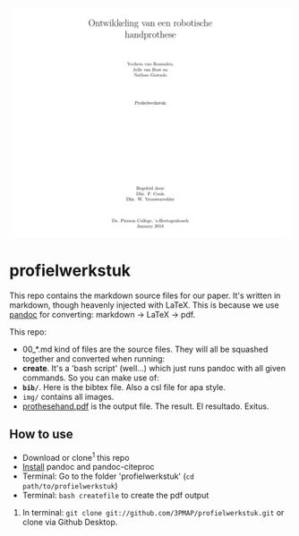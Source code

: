 ![pws](img/screenshot.png)

# profielwerkstuk
This repo contains the markdown source files for our paper. It's written in markdown, though heavenly injected with LaTeX. 
This is because we use [pandoc](http://pandoc.org) for converting: markdown -> LaTeX -> pdf.

This repo:
- 00_*.md kind of files are the source files. They will all be squashed together and converted when running:
- **create**. It's a 'bash script' (well...) which just runs pandoc with all given commands. So you can make use of:
- **`bib/`**. Here is the bibtex file. Also a csl file for apa style.
- `img/` contains all images.
- [prothesehand.pdf](https://github.com/3PMAP/profielwerkstuk/blob/master/prothesehand.pdf) is the output file. The result. El resultado. Exitus.


## How to use
- Download or clone<sup>1</sup> this repo
- [Install](https://pandoc.org/installing.html) pandoc and pandoc-citeproc
- Terminal: Go to the folder 'profielwerkstuk' (`cd path/to/profielwerkstuk`)
- Terminal: `bash createfile` to create the pdf output


1. In terminal: `git clone git://github.com/3PMAP/profielwerkstuk.git` or clone via Github Desktop.
